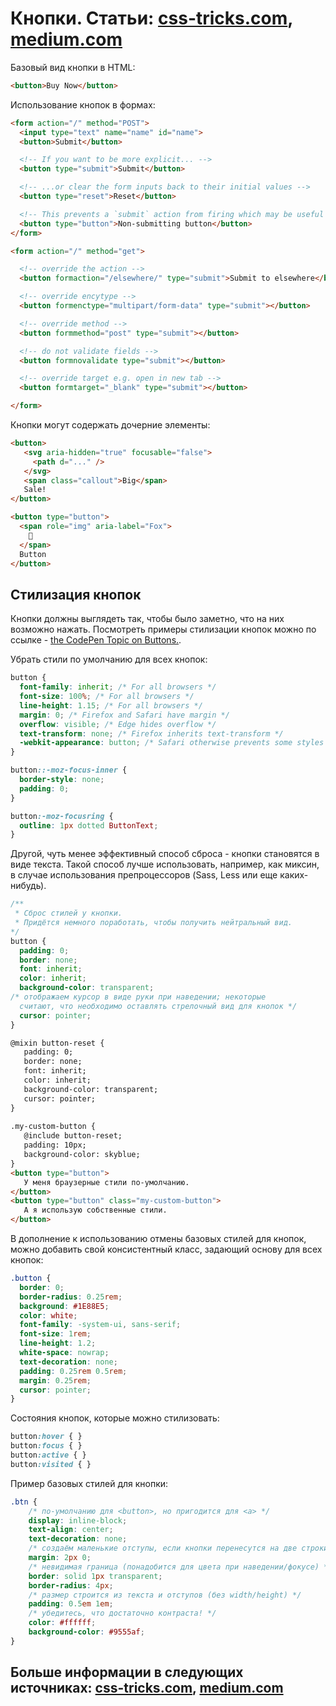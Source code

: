 # Кнопки. Статьи: [css-tricks.com](https://css-tricks.com/a-complete-guide-to-links-and-buttons/), [medium.com](https://medium.com/@baradusov/стилизуем-кнопки-правильно-6ea5abc278b1)

Базовый вид кнопки в HTML:
```html
<button>Buy Now</button>
```

Использование кнопок в формах:
```html
<form action="/" method="POST">
  <input type="text" name="name" id="name">
  <button>Submit</button>

  <!-- If you want to be more explicit... -->
  <button type="submit">Submit</button>

  <!-- ...or clear the form inputs back to their initial values -->
  <button type="reset">Reset</button>

  <!-- This prevents a `submit` action from firing which may be useful sometimes inside a form -->
  <button type="button">Non-submitting button</button>
</form>

<form action="/" method="get">

  <!-- override the action -->
  <button formaction="/elsewhere/" type="submit">Submit to elsewhere</button>

  <!-- override encytype -->
  <button formenctype="multipart/form-data" type="submit"></button>

  <!-- override method -->
  <button formmethod="post" type="submit"></button>

  <!-- do not validate fields -->
  <button formnovalidate type="submit"></button>

  <!-- override target e.g. open in new tab -->
  <button formtarget="_blank" type="submit"></button>

</form>
```

Кнопки могут содержать дочерние элементы:
```html
<button>
   <svg aria-hidden="true" focusable="false">
     <path d="..." />
   </svg>
   <span class="callout">Big</span>
   Sale!
</button>

<button type="button">
  <span role="img" aria-label="Fox">
    🦊
  </span>
  Button
</button>
```

## Стилизация кнопок

Кнопки должны выглядеть так, чтобы было заметно, что на них возможно нажать. Посмотреть примеры стилизации кнопок можно по ссылке - [the CodePen Topic on Buttons.](https://codepen.io/topic/buttons/picks).

Убрать стили по умолчанию для всех кнопок:
```css
button {
  font-family: inherit; /* For all browsers */
  font-size: 100%; /* For all browsers */
  line-height: 1.15; /* For all browsers */
  margin: 0; /* Firefox and Safari have margin */
  overflow: visible; /* Edge hides overflow */
  text-transform: none; /* Firefox inherits text-transform */
  -webkit-appearance: button; /* Safari otherwise prevents some styles */
}

button::-moz-focus-inner {
  border-style: none;
  padding: 0;
}

button:-moz-focusring {
  outline: 1px dotted ButtonText;
}
```

Другой, чуть менее эффективный способ сброса - кнопки становятся в виде текста. Такой способ лучше использовать, например, как миксин, в случае использования препроцессоров (Sass, Less или еще каких-нибудь).
```css
/**
 * Сброс стилей у кнопки.
 * Придётся немного поработать, чтобы получить нейтральный вид.
*/
button {
  padding: 0;
  border: none;
  font: inherit;
  color: inherit;
  background-color: transparent;
/* отображаем курсор в виде руки при наведении; некоторые
  считают, что необходимо оставлять стрелочный вид для кнопок */
  cursor: pointer;
}
```
```html
@mixin button-reset {
   padding: 0;
   border: none;
   font: inherit;
   color: inherit;
   background-color: transparent;
   cursor: pointer;
}
  
.my-custom-button {
   @include button-reset;
   padding: 10px;
   background-color: skyblue;
}
<button type="button">
   У меня браузерные стили по-умолчанию.
</button>
<button type="button" class="my-custom-button">
   А я использую собственные стили.
</button>
```

В дополнение к использованию отмены базовых стилей для кнопок, можно добавить свой консистентный класс, задающий основу для всех кнопок:
```css
.button {
  border: 0;
  border-radius: 0.25rem;
  background: #1E88E5;
  color: white;
  font-family: -system-ui, sans-serif;
  font-size: 1rem;
  line-height: 1.2;
  white-space: nowrap;
  text-decoration: none;
  padding: 0.25rem 0.5rem;
  margin: 0.25rem;
  cursor: pointer;
}
```

Состояния кнопок, которые можно стилизовать:
```css
button:hover { }
button:focus { }
button:active { }
button:visited { }
```

Пример базовых стилей для кнопки:
```css
.btn {
    /* по-умолчанию для <button>, но пригодится для <a> */
    display: inline-block;
    text-align: center;
    text-decoration: none;
    /* создаём маленькие отступы, если кнопки перенесутся на две строки */
    margin: 2px 0;
    /* невидимая граница (понадобится для цвета при наведении/фокусе) */
    border: solid 1px transparent;
    border-radius: 4px;
    /* размер строится из текста и отступов (без width/height) */
    padding: 0.5em 1em;
    /* убедитесь, что достаточно контраста! */
    color: #ffffff;
    background-color: #9555af;
}
```

## Больше информации в следующих источниках: [css-tricks.com](https://css-tricks.com/a-complete-guide-to-links-and-buttons/), [medium.com](https://medium.com/@baradusov/стилизуем-кнопки-правильно-6ea5abc278b1)